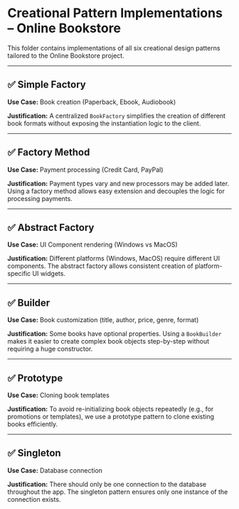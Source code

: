 # Creational Pattern Implementations – Online Bookstore

This folder contains implementations of all six creational design patterns tailored to the Online Bookstore project.

---

## ✅ Simple Factory

**Use Case:** Book creation (Paperback, Ebook, Audiobook)

**Justification:** A centralized `BookFactory` simplifies the creation of different book formats without exposing the instantiation logic to the client.

---

## ✅ Factory Method

**Use Case:** Payment processing (Credit Card, PayPal)

**Justification:** Payment types vary and new processors may be added later. Using a factory method allows easy extension and decouples the logic for processing payments.

---

## ✅ Abstract Factory

**Use Case:** UI Component rendering (Windows vs MacOS)

**Justification:** Different platforms (Windows, MacOS) require different UI components. The abstract factory allows consistent creation of platform-specific UI widgets.

---

## ✅ Builder

**Use Case:** Book customization (title, author, price, genre, format)

**Justification:** Some books have optional properties. Using a `BookBuilder` makes it easier to create complex book objects step-by-step without requiring a huge constructor.

---

## ✅ Prototype

**Use Case:** Cloning book templates

**Justification:** To avoid re-initializing book objects repeatedly (e.g., for promotions or templates), we use a prototype pattern to clone existing books efficiently.

---

## ✅ Singleton

**Use Case:** Database connection

**Justification:** There should only be one connection to the database throughout the app. The singleton pattern ensures only one instance of the connection exists.
